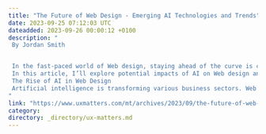 ```yaml
---
title: "The Future of Web Design - Emerging AI Technologies and Trends"
date: 2023-09-25 07:12:03 UTC
dateadded: 2023-09-26 00:00:12 +0100
description: "
 By Jordan Smith 


 In the fast-paced world of Web design, staying ahead of the curve is crucial to delivering exceptional user experiences and meeting the ever-evolving demands of the digital landscape. As technology advances at an unprecedented rate, the integration of artificial intelligence (AI) technologies is shaping the future of Web design. 
 In this article, I’ll explore potential impacts of AI on Web design and highlight some emerging tools and trends that are revolutionizing the industry. 
 The Rise of AI in Web Design 
 Artificial intelligence is transforming various business sectors. Web design is no exception. AI-powered tools and technologies are revolutionizing how we create, optimize, and personalize Web sites. Let’s delve into some of the key areas in which AI is making a significant impact. Read More 
"
link: "https://www.uxmatters.com/mt/archives/2023/09/the-future-of-web-design-emerging-ai-technologies-and-trends.php"
category:
directory: _directory/ux-matters.md
---
```

